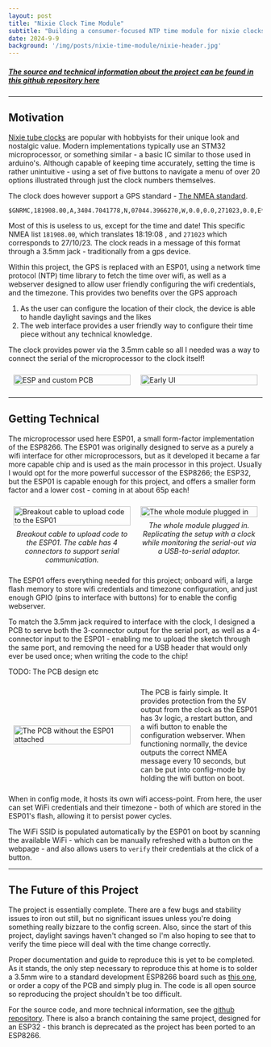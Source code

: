 ```yaml
---
layout: post
title: "Nixie Clock Time Module"
subtitle: "Building a consumer-focused NTP time module for nixie clocks"
date: 2024-9-9
background: '/img/posts/nixie-time-module/nixie-header.jpg'
---
```

##### [The source and technical information about the project can be found in this github repository here](https://github.com/MaxHerbs/esp-time-controller/tree/main)

---
## Motivation
[Nixie tube clocks](https://www.pvelectronics.co.uk/) are popular with hobbyists for their unique look and nostalgic value. Modern implementations typically use an STM32 microprocessor, or something similar - a basic IC similar to those used in arduino's. Although capable of keeping time accurately, setting the time is rather unintuitive - using a set of five buttons to navigate a menu of over 20 options illustrated through just the clock numbers themselves.

The clock does however support a GPS standard - [The NMEA standard](https://en.wikipedia.org/wiki/NMEA_0183).

```
$GNRMC,181908.00,A,3404.7041778,N,07044.3966270,W,0.0,0.0,271023,0.0,E*6C
```
Most of this is useless to us, except for the time and date!
This specific NMEA list `181908.00`, which translates 18:19:08 , and `271023` which corresponds to 27/10/23. The clock reads in a message of this format through a 3.5mm jack - traditionally from a gps device. 

Within this project, the GPS is replaced with an ESP01, using a network time protocol (NTP) time library to fetch the time over wifi, as well as a webserver designed to allow user friendly configuring the wifi credentials, and the timezone. This provides two benefits over the GPS approach

1. As the user can configure the location of their clock, the device is able to handle daylight savings and the likes
2. The web interface provides a user friendly way to configure their time piece without any technical knowledge.  

The clock provides power via the 3.5mm cable so all I needed was a way to connect the serial of the microprocessor to the clock itself!

<div style="display: flex; align-items: center; width: 100%;">
  <div style="flex: 1; padding: 10px;">
    <img src="/img/posts/nixie-time-module/esp-and-pcb.jpg" alt="ESP and custom PCB" style="width: 100%;">
  </div>

  <div style="flex: 1; padding: 10px;">
    <img src="/img/posts/nixie-time-module/early-ui.png" alt="Early UI" style="width: 100%;">
  </div>
</div>

---
## Getting Technical 
The microprocessor used here ESP01, a small form-factor implementation of the ESP8266. The ESP01 was originally designed to serve as a purely a wifi interface for other microprocessors, but as it developed it became a far more capable chip and is used as the main processor in this project. Usually I would opt for the more powerful successor of the ESP8266; the ESP32, but the ESP01 is capable enough for this project, and offers a smaller form factor and a lower cost - coming in at about 65p each!

<div style="display: flex; align-items: flex-start; width: 100%;">
  <div style="flex: 1; padding: 10px;">
    <figure style="margin: 0;">
      <img src="/img/posts/nixie-time-module/35mm-breakout.jpg" alt="Breakout cable to upload code to the ESP01" style="width: 100%;">
      <figcaption style="text-align: center; margin-top: 8px; font-style: italic;">Breakout cable to upload code to the ESP01. The cable has 4 connectors to support serial communication.</figcaption>
    </figure>
  </div>

  <div style="flex: 1; padding: 10px;">
    <figure style="margin: 0;">
      <img src="/img/posts/nixie-time-module/esp-plugged-in.jpg" alt="The whole module plugged in" style="width: 100%;">
      <figcaption style="text-align: center; margin-top: 8px; font-style: italic;">The whole module plugged in. Replicating the setup with a clock while monitoring the serial-out via a USB-to-serial adaptor.</figcaption>
    </figure>
  </div>
</div>




The ESP01 offers everything needed for this project; onboard wifi, a large flash memory to store wifi credentials and timezone configuration, and just enough GPIO (pins to interface with buttons) for to enable the config webserver.

To match the 3.5mm jack required to interface with the clock, I designed a PCB to serve both the 3-connector output for the serial port, as well as a 4-connector input to the ESP01 - enabling me to upload the sketch through the same port, and removing the need for a USB header that would only ever be used once; when writing the code to the chip!

TODO: The PCB design etc

<div style="display: flex; align-items: center; width: 100%;">
  <!-- Image section -->
  <div style="flex: 1; padding: 10px;">
    <img src="/img/posts/nixie-time-module/pcb.jpg" alt="The PCB without the ESP01 attached" style="width: 100%;">
  </div>

  <!-- Text section -->
  <div style="flex: 1; padding: 10px;">
    The PCB is fairly simple. It provides protection from the 5V output from the clock as the ESP01 has 3v logic, a restart button, and a wifi button to enable the configuration webserver. When functioning normally, the device outputs the correct NMEA message every 10 seconds, but can be put into config-mode by holding the wifi button on boot.
  </div>
</div>

When in config mode, it hosts its own wifi access-point. From here, the user can set WiFi credentials and their timezone - both of which are stored in the ESP01's flash, allowing it to persist power cycles. 

The WiFi SSID is populated automatically by the ESP01 on boot by scanning the available WiFi - which can be manually refreshed with a button on the webpage - and also allows users to `verify` their credentials at the click of a button.

---
## The Future of this Project
The project is essentially complete. There are a few bugs and stability issues to iron out still, but no significant issues unless you're doing something really bizzare to the config screen. Also, since the start of this project, daylight savings haven't changed so I'm also hoping to see that to verify the time piece will deal with the time change correctly. 

Proper documentation and guide to reproduce this is yet to be completed. As it stands, the only step necessary to reproduce this at home is to solder a 3.5mm wire to a standard development ESP8266 board such as [this one](https://store.arduino.cc/products/nodemcu-esp8266), or order a copy of the PCB and simply plug in. The code is all open source so reproducing the project shouldn't be too difficult.

For the source code, and more technical information, see the [github repository](https://github.com/MaxHerbs/esp-time-controller). There is also a branch containing the same project, designed for an ESP32 - this branch is deprecated as the project has been ported to an ESP8266.